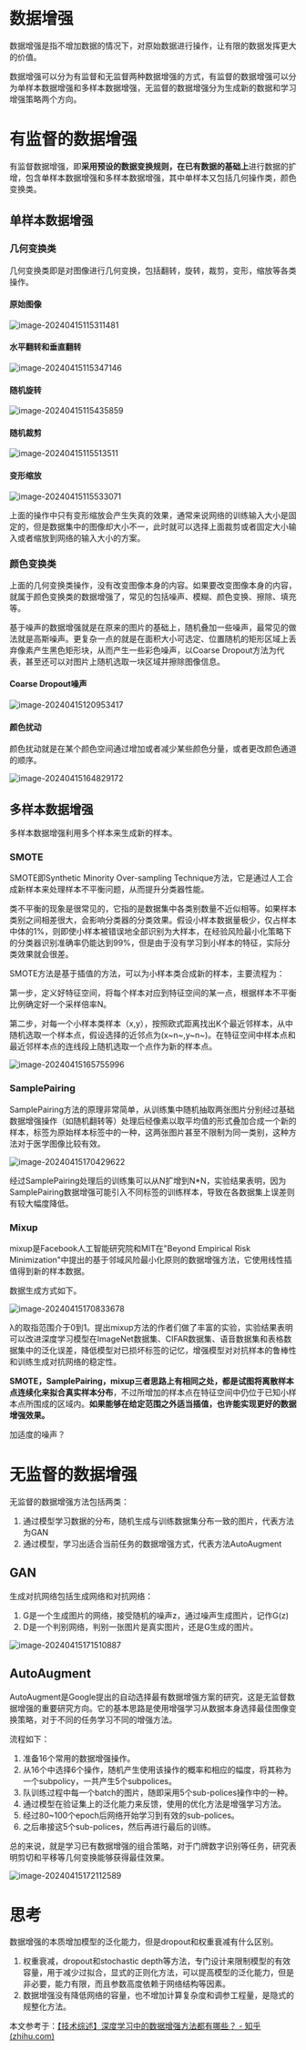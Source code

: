 # 数据增强

数据增强是指不增加数据的情况下，对原始数据进行操作，让有限的数据发挥更大的价值。

数据增强可以分为有监督和无监督两种数据增强的方式，有监督的数据增强可以分为单样本数据增强和多样本数据增强，无监督的数据增强分为生成新的数据和学习增强策略两个方向。

# 有监督的数据增强

有监督数据增强，即**采用预设的数据变换规则，在已有数据的基础上**进行数据的扩增，包含单样本数据增强和多样本数据增强，其中单样本又包括几何操作类，颜色变换类。

## 单样本数据增强

### 几何变换类

几何变换类即是对图像进行几何变换，包括翻转，旋转，裁剪，变形，缩放等各类操作。

#### 原始图像

![image-20240415115311481](https://dradon.oss-cn-hangzhou.aliyuncs.com/img/image-20240415115311481.png)

#### 水平翻转和垂直翻转

![image-20240415115347146](https://dradon.oss-cn-hangzhou.aliyuncs.com/img/image-20240415115347146.png)

#### 随机旋转

![image-20240415115435859](https://dradon.oss-cn-hangzhou.aliyuncs.com/img/image-20240415115435859.png)

#### 随机裁剪

![image-20240415115513511](https://dradon.oss-cn-hangzhou.aliyuncs.com/img/image-20240415115513511.png)

#### 变形缩放

![image-20240415115533071](https://dradon.oss-cn-hangzhou.aliyuncs.com/img/image-20240415115533071.png)

上面的操作中只有变形缩放会产生失真的效果，通常来说网络的训练输入大小是固定的，但是数据集中的图像却大小不一，此时就可以选择上面裁剪或者固定大小输入或者缩放到网络的输入大小的方案。

### 颜色变换类

上面的几何变换类操作，没有改变图像本身的内容。如果要改变图像本身的内容，就属于颜色变换类的数据增强了，常见的包括噪声、模糊、颜色变换、擦除、填充等。

基于噪声的数据增强就是在原来的图片的基础上，随机叠加一些噪声，最常见的做法就是高斯噪声。更复杂一点的就是在面积大小可选定、位置随机的矩形区域上丢弃像素产生黑色矩形块，从而产生一些彩色噪声，以Coarse Dropout方法为代表，甚至还可以对图片上随机选取一块区域并擦除图像信息。

#### Coarse Dropout噪声

![image-20240415120953417](https://dradon.oss-cn-hangzhou.aliyuncs.com/img/image-20240415120953417.png)

#### 颜色扰动

颜色扰动就是在某个颜色空间通过增加或者减少某些颜色分量，或者更改颜色通道的顺序。

![image-20240415164829172](https://dradon.oss-cn-hangzhou.aliyuncs.com/img/image-20240415164829172.png)



## 多样本数据增强

多样本数据增强利用多个样本来生成新的样本。

### SMOTE

SMOTE即Synthetic Minority Over-sampling Technique方法，它是通过人工合成新样本来处理样本不平衡问题，从而提升分类器性能。

类不平衡的现象是很常见的，它指的是数据集中各类别数量不近似相等。如果样本类别之间相差很大，会影响分类器的分类效果。假设小样本数据量极少，仅占样本中体的1%，则即使小样本被错误地全部识别为大样本，在经验风险最小化策略下的分类器识别准确率仍能达到99%，但是由于没有学习到小样本的特征，实际分类效果就会很差。

SMOTE方法是基于插值的方法，可以为小样本类合成新的样本，主要流程为：

第一步，定义好特征空间，将每个样本对应到特征空间的某一点，根据样本不平衡比例确定好一个采样倍率N。

第二步，对每一个小样本类样本（x,y），按照欧式距离找出K个最近邻样本，从中随机选取一个样本点，假设选择的近邻点为(x~n~,y~n~)。在特征空间中样本点和最近邻样本点的连线段上随机选取一个点作为新的样本点。

![image-20240415165755996](https://dradon.oss-cn-hangzhou.aliyuncs.com/img/image-20240415165755996.png)

### SamplePairing

SamplePairing方法的原理非常简单，从训练集中随机抽取两张图片分别经过基础数据增强操作（如随机翻转等）处理后经像素以取平均值的形式叠加合成一个新的样本，标签为原始样本标签中的一种，这两张图片甚至不限制为同一类别，这种方法对于医学图像比较有效。

![image-20240415170429622](https://dradon.oss-cn-hangzhou.aliyuncs.com/img/image-20240415170429622.png)

经过SamplePairing处理后的训练集可以从N扩增到N*N，实验结果表明，因为SamplePairing数据增强可能引入不同标签的训练样本，导致在各数据集上误差则有较大幅度降低。

### Mixup

mixup是Facebook人工智能研究院和MIT在"Beyond Empirical Risk Minimization"中提出的基于邻域风险最小化原则的数据增强方法，它使用线性插值得到新的样本数据。

数据生成方式如下。

![image-20240415170833678](https://dradon.oss-cn-hangzhou.aliyuncs.com/img/image-20240415170833678.png)

λ的取指范围介于0到1。提出mixup方法的作者们做了丰富的实验，实验结果表明可以改进深度学习模型在ImageNet数据集、CIFAR数据集、语音数据集和表格数据集中的泛化误差，降低模型对已损坏标签的记忆，增强模型对对抗样本的鲁棒性和训练生成对抗网络的稳定性。

**SMOTE，SamplePairing，mixup三者思路上有相同之处，都是试图将离散样本点连续化来拟合真实样本分布**，不过所增加的样本点在特征空间中仍位于已知小样本点所围成的区域内。**如果能够在给定范围之外适当插值，也许能实现更好的数据增强效果。**

加适度的噪声？

# 无监督的数据增强

无监督的数据增强方法包括两类：

1. 通过模型学习数据的分布，随机生成与训练数据集分布一致的图片，代表方法为GAN
2. 通过模型，学习出适合当前任务的数据增强方式，代表方法AutoAugment

## GAN

生成对抗网络包括生成网络和对抗网络：

1. G是一个生成图片的网络，接受随机的噪声z，通过噪声生成图片，记作G(z)
2. D是一个判别网络，判别一张图片是真实图片，还是G生成的图片。

![image-20240415171510887](https://dradon.oss-cn-hangzhou.aliyuncs.com/img/image-20240415171510887.png)

## AutoAugment

AutoAugment是Google提出的自动选择最有数据增强方案的研究，这是无监督数据增强的重要研究方向。它的基本思路是使用增强学习从数据本身选择最佳图像变换策略，对于不同的任务学习不同的增强方法。

流程如下：

1. 准备16个常用的数据增强操作。
2. 从16个中选择6个操作，随机产生使用该操作的概率和相应的幅度，将其称为一个subpolicy，一共产生5个subpolices。
3. 队训练过程中每一个batch的图片，随即采用5个sub-polices操作中的一种。
4. 通过模型在验证集上的泛化能力来反馈，使用的优化方法是增强学习方法。
5. 经过80~100个epoch后网络开始学习到有效的sub-polices。
6. 之后串接这5个sub-polices，然后再进行最后的训练。

总的来说，就是学习已有数据增强的组合策略，对于门牌数字识别等任务，研究表明剪切和平移等几何变换能够获得最佳效果。

![image-20240415172112589](https://dradon.oss-cn-hangzhou.aliyuncs.com/img/image-20240415172112589.png)

# 思考

数据增强的本质增加模型的泛化能力，但是dropout和权重衰减有什么区别。

1. 权重衰减，dropout和stochastic depth等方法，专门设计来限制模型的有效容量，用于减少过拟合，显式的正则化方法，可以提高模型的泛化能力，但是非必要，能力有限，而且参数高度依赖于网络结构等因素。
2. 数据增强没有降低网络的容量，也不增加计算复杂度和调参工程量，是隐式的规整化方法。



本文参考于：[【技术综述】深度学习中的数据增强方法都有哪些？ - 知乎 (zhihu.com)](https://zhuanlan.zhihu.com/p/61759947)

